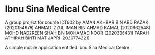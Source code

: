 # Ibnu Sina Medical Centre
A group project for course ICT602 by
AMAN AKHBAR BIN ABD RAZAK (2020154679)
AHMAD IZZUL IMAN BIN AHMAD KAMAL (2020662548)
MOHD NADZREEN SHAH BIN MOHAMAD NOOR (2020306431)
FARAH ATHIRAH BINTI MAT JAPRI (2020774221)

A simple mobile application entitled Ibnu Sina Medical Centre.
